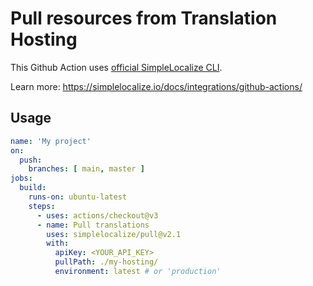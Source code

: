 # Pull resources from Translation Hosting

This Github Action uses [official SimpleLocalize CLI](https://github.com/simplelocalize/simplelocalize-cli).

Learn more: https://simplelocalize.io/docs/integrations/github-actions/

## Usage

```yml
name: 'My project'
on:
  push:
    branches: [ main, master ]
jobs:
  build:
    runs-on: ubuntu-latest
    steps:
      - uses: actions/checkout@v3
      - name: Pull translations
        uses: simplelocalize/pull@v2.1
        with:
          apiKey: <YOUR_API_KEY>
          pullPath: ./my-hosting/
          environment: latest # or 'production'
```
